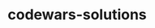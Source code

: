 # codewars-solutions
<!--
Awarded Score by Kata Rank
1 kyu task = 1097 scores
2 kyu task = 404 scores
3 kyu task = 149 scores
4 kyu task = 55 scores
5 kyu task = 21 scores
6 kyu task = 8 scores
7 kyu task = 3 scores
8 kyu task = 2 scores

Required Score to Rank Up
2 dan 97225
1 dan 35759
1 kyu 13147
2 kyu 4829
3 kyu 1768
4 kyu 643
5 kyu 229
6 kyu 76
7 kyu 20
8 kyu 0

* * *

3 kyu ------------------------------------------------

Battleship field validator
https://www.codewars.com/kata/52bb6539a4cf1b12d90005b7

Line Safari - Is that a line
https://www.codewars.com/kata/59c5d0b0a25c8c99ca000237

4 kyu ------------------------------------------------

Validate Sudoku with size `NxN`
https://www.codewars.com/kata/540afbe2dc9f615d5e000425

5 kyu ------------------------------------------------

Best travel
https://www.codewars.com/kata/55e7280b40e1c4a06d0000aa

Molecule to atoms
https://www.codewars.com/kata/52f831fa9d332c6591000511

-->




